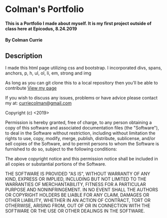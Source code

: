 # Colman's Portfolio

#### This is a Portfolio I made about myself. It is my first project outside of class here at Epicodus, 8.24.2019

#### By **Colman Currie**

## Description

I made this html page utilizing css and bootstrap. I incorporated divs, spans, anchors, p, h, ul, ol, li, em, strong and img

As long as you can git clone this to a local repository then you'll be able to contribute
[View my page](https://colmanc19.github.io/Portfolio/)

If you wish to discuss any issues, problems or have advice please contact my at: curriecolman@gmail.com

Copyright (c) <2019> <Colman Currie>

Permission is hereby granted, free of charge, to any person obtaining a copy
of this software and associated documentation files (the "Software"), to deal
in the Software without restriction, including without limitation the rights
to use, copy, modify, merge, publish, distribute, sublicense, and/or sell
copies of the Software, and to permit persons to whom the Software is
furnished to do so, subject to the following conditions:

The above copyright notice and this permission notice shall be included in all
copies or substantial portions of the Software.

THE SOFTWARE IS PROVIDED "AS IS", WITHOUT WARRANTY OF ANY KIND, EXPRESS OR
IMPLIED, INCLUDING BUT NOT LIMITED TO THE WARRANTIES OF MERCHANTABILITY,
FITNESS FOR A PARTICULAR PURPOSE AND NONINFRINGEMENT. IN NO EVENT SHALL THE
AUTHORS OR COPYRIGHT HOLDERS BE LIABLE FOR ANY CLAIM, DAMAGES OR OTHER
LIABILITY, WHETHER IN AN ACTION OF CONTRACT, TORT OR OTHERWISE, ARISING FROM,
OUT OF OR IN CONNECTION WITH THE SOFTWARE OR THE USE OR OTHER DEALINGS IN THE
SOFTWARE.
